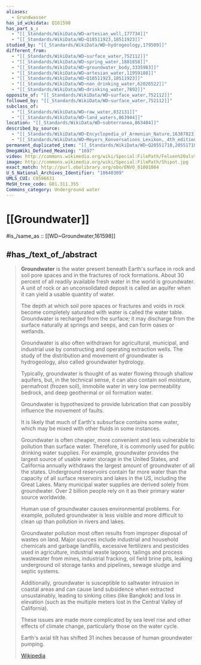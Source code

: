```yaml
---
aliases:
  - Grundwasser
has_id_wikidata: Q161598
has_part_s_:
  - "[[_Standards/WikiData/WD~artesian_well,177734]]"
  - "[[_Standards/WikiData/WD~Q18511923,18511923]]"
studied_by: "[[_Standards/WikiData/WD~hydrogeology,179509]]"
different_from:
  - "[[_Standards/WikiData/WD~surface_water,752112]]"
  - "[[_Standards/WikiData/WD~spring_water,1881858]]"
  - "[[_Standards/WikiData/WD~groundwater_body,3335983]]"
  - "[[_Standards/WikiData/WD~artesian_water,11959188]]"
  - "[[_Standards/WikiData/WD~Q18511923,18511923]]"
  - "[[_Standards/WikiData/WD~non_drinking_water,62026522]]"
  - "[[_Standards/WikiData/WD~drinking_water,7892]]"
opposite_of: "[[_Standards/WikiData/WD~surface_water,752112]]"
followed_by: "[[_Standards/WikiData/WD~surface_water,752112]]"
subclass_of:
  - "[[_Standards/WikiData/WD~raw_water,832131]]"
  - "[[_Standards/WikiData/WD~land_waters,863944]]"
location: "[[_Standards/WikiData/WD~subterranea,863404]]"
described_by_source:
  - "[[_Standards/WikiData/WD~Encyclopedia_of_Armenian_Nature,16387823]]"
  - "[[_Standards/WikiData/WD~Meyers_Konversations_Lexikon,_4th_edition_(1885_1890),19219752]]"
permanent_duplicated_item: "[[_Standards/WikiData/WD~Q20551718,20551718]]"
OmegaWiki_Defined_Meaning: "1697"
video: http://commons.wikimedia.org/wiki/Special:FilePath/Felsen%20als%20Wasserspeicher%20f%C3%BCr%20Pflanzen.webm
image: http://commons.wikimedia.org/wiki/Special:FilePath/Shipot.jpg
exact_match: http://purl.obolibrary.org/obo/ENVO_01001004
U_S_National_Archives_Identifier: "10640309"
UMLS_CUI: C0596631
MeSH_tree_code: G01.311.355
Commons_category: Underground water
---
```


# [[Groundwater]] 

#is_/same_as :: [[WD~Groundwater,161598]] 
## #has_/text_of_/abstract 

> **Groundwater** is the water present beneath Earth's surface in rock and soil pore spaces 
> and in the fractures of rock formations. 
> About 30 percent of all readily available fresh water in the world is groundwater. 
> A unit of rock or an unconsolidated deposit is called an aquifer 
> when it can yield a usable quantity of water. 
> 
> The depth at which soil pore spaces or fractures and voids in 
> rock become completely saturated with water is called the water table. 
> Groundwater is recharged from the surface; it may discharge from the surface naturally 
> at springs and seeps, and can form oases or wetlands. 
> 
> Groundwater is also often withdrawn for agricultural, municipal, and industrial use 
> by constructing and operating extraction wells. 
> The study of the distribution and movement of groundwater is hydrogeology, 
> also called groundwater hydrology.
>
> Typically, groundwater is thought of as water flowing through shallow aquifers, 
> but, in the technical sense, it can also contain soil moisture, permafrost (frozen soil), 
> immobile water in very low permeability bedrock, and deep geothermal or oil formation water. 
> 
> Groundwater is hypothesized to provide lubrication 
> that can possibly influence the movement of faults. 
> 
> It is likely that much of Earth's subsurface contains some water, 
> which may be mixed with other fluids in some instances. 
>
> Groundwater is often cheaper, more convenient and less vulnerable to pollution than surface water. 
> Therefore, it is commonly used for public drinking water supplies. 
> For example, groundwater provides the largest source of usable water storage in the United States, 
> and California annually withdraws the largest amount of groundwater of all the states. 
> Underground reservoirs contain far more water 
> than the capacity of all surface reservoirs and lakes in the US, including the Great Lakes. 
> Many municipal water supplies are derived solely from groundwater. 
> Over 2 billion people rely on it as their primary water source worldwide.
>
> Human use of groundwater causes environmental problems. 
> For example, polluted groundwater is less visible and more difficult to clean up 
> than pollution in rivers and lakes. 
> 
> Groundwater pollution most often results from improper disposal of wastes on land. 
> Major sources include industrial and household chemicals and garbage landfills, 
> excessive fertilizers and pesticides used in agriculture, industrial waste lagoons, 
> tailings and process wastewater from mines, industrial fracking, oil field brine pits, 
> leaking underground oil storage tanks and pipelines, sewage sludge and septic systems. 
> 
> Additionally, groundwater is susceptible to saltwater intrusion in coastal areas 
> and can cause land subsidence when extracted unsustainably, 
> leading to sinking cities (like Bangkok) and loss in elevation 
> (such as the multiple meters lost in the Central Valley of California). 
> 
> These issues are made more complicated by sea level rise and other effects of climate change, 
> particularly those on the water cycle. 
> 
> Earth's axial tilt has shifted 31 inches because of human groundwater pumping.
>
> [Wikipedia](https://en.wikipedia.org/wiki/Groundwater) 

